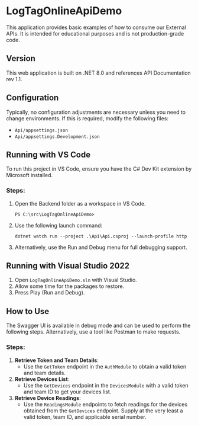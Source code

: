 # LogTagOnlineApiDemo

This application provides basic examples of how to consume our External APIs. It is intended for educational purposes and is not production-grade code.

## Version
This web application is built on .NET 8.0 and references API Documentation rev 1.1.

## Configuration
Typically, no configuration adjustments are necessary unless you need to change environments. If this is required, modify the following files:
- `Api/appsettings.json`
- `Api/appsettings.Development.json`

## Running with VS Code
To run this project in VS Code, ensure you have the C# Dev Kit extension by Microsoft installed.

### Steps:
1. Open the Backend folder as a workspace in VS Code.
   ```
   PS C:\src\LogTagOnlineApiDemo>
   ```
2. Use the following launch command:
   ```
   dotnet watch run --project .\Api\Api.csproj --launch-profile http
   ```
3. Alternatively, use the Run and Debug menu for full debugging support.

## Running with Visual Studio 2022
1. Open `LogTagOnlineApiDemo.sln` with Visual Studio.
2. Allow some time for the packages to restore.
3. Press Play (Run and Debug).

## How to Use
The Swagger UI is available in debug mode and can be used to perform the following steps. Alternatively, use a tool like Postman to make requests.

### Steps:
1. **Retrieve Token and Team Details**:
   - Use the `GetToken` endpoint in the `AuthModule` to obtain a valid token and team details.
2. **Retrieve Devices List**:
   - Use the `GetDevices` endpoint in the `DevicesModule` with a valid token and team ID to get your devices list.
3. **Retrieve Device Readings**:
   - Use the `ReadingsModule` endpoints to fetch readings for the devices obtained from the `GetDevices` endpoint. Supply at the very least a valid token, team ID, and applicable serial number.
